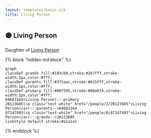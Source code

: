 ```yaml
---
layout: templates/basic.njk
title: Living Person
---
```

## 🟣 Living Person

Daughter of [Living Person](/people/2/20123685)

{% block "hidden md:block" %}
```mermaid
graph
classDef grands fill:#193cb8,stroke:#2b7fff,stroke-width:1px,color:#fff;
classDef parents fill:#372aac,stroke:#615fff,stroke-width:1px,color:#fff;
classDef primary fill:#007595,stroke:#00a6f4,stroke-width:1px,color:#fff;
64683164(Living Person):::primary
20123685(<a class="text-white" href="/people/2/20123685">Living Person</a>):::parents-->64683164
87147493(<a class="text-white" href="/people/8/87147493">Living Person</a>):::grands-->20123685
linkStyle default stroke:#a1a1a1
```
{% endblock %}
